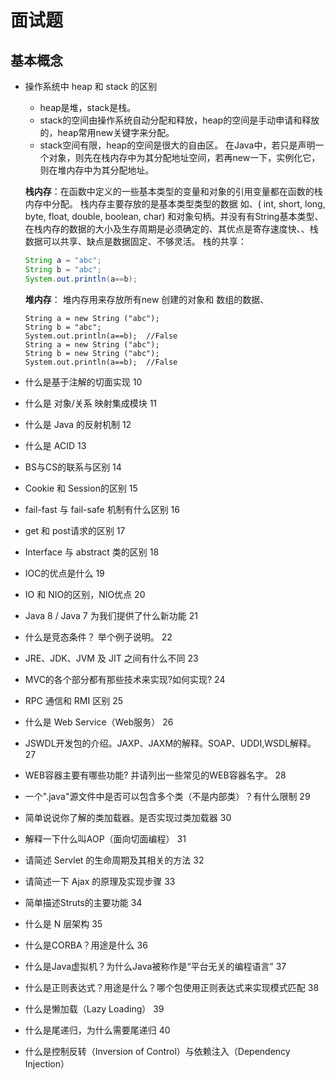 ﻿# 面试题
## 基本概念
* 操作系统中 heap 和 stack 的区别 
    * heap是堆，stack是栈。
    * stack的空间由操作系统自动分配和释放，heap的空间是手动申请和释放的，heap常用new关键字来分配。
    * stack空间有限，heap的空间是很大的自由区。
    在Java中，若只是声明一个对象，则先在栈内存中为其分配地址空间，若再new一下，实例化它，则在堆内存中为其分配地址。
    
    **栈内存**：在函数中定义的一些基本类型的变量和对象的引用变量都在函数的栈内存中分配。 栈内存主要存放的是基本类型类型的数据 如、( int, short, long, byte, float, double, boolean, char) 和对象句柄。并没有有String基本类型、在栈内存的数据的大小及生存周期是必须确定的、其优点是寄存速度快、、栈数据可以共享、缺点是数据固定、不够灵活。
    栈的共享：
    ```java
    String a = "abc";
    String b = "abc";
    System.out.println(a==b);
    ```
    
    **堆内存**：
    堆内存用来存放所有new 创建的对象和 数组的数据、
    
    ```
    String a = new String ("abc");
    String b = "abc";
    System.out.println(a==b);  //False
    String a = new String ("abc");
    String b = new String ("abc");
    System.out.println(a==b);  //False
    ```
* 什么是基于注解的切面实现
10
* 什么是 对象/关系 映射集成模块
11
* 什么是 Java 的反射机制
12
* 什么是 ACID
13
* BS与CS的联系与区别
14
* Cookie 和 Session的区别
15
* fail-fast 与 fail-safe 机制有什么区别
16
* get 和 post请求的区别
17
* Interface 与 abstract 类的区别
18
* IOC的优点是什么
19
* IO 和 NIO的区别，NIO优点
20
* Java 8 / Java 7 为我们提供了什么新功能
21
* 什么是竞态条件？ 举个例子说明。
22
* JRE、JDK、JVM 及 JIT 之间有什么不同
23
* MVC的各个部分都有那些技术来实现?如何实现?
24
* RPC 通信和 RMI 区别 
25
* 什么是 Web Service（Web服务）
26
* JSWDL开发包的介绍。JAXP、JAXM的解释。SOAP、UDDI,WSDL解释。 
27
* WEB容器主要有哪些功能? 并请列出一些常见的WEB容器名字。
28
* 一个".java"源文件中是否可以包含多个类（不是内部类）？有什么限制
29
* 简单说说你了解的类加载器。是否实现过类加载器
30
* 解释一下什么叫AOP（面向切面编程）
31
* 请简述 Servlet 的生命周期及其相关的方法
32
* 请简述一下 Ajax 的原理及实现步骤
33
* 简单描述Struts的主要功能
34
* 什么是 N 层架构
35
* 什么是CORBA？用途是什么
36
* 什么是Java虚拟机？为什么Java被称作是“平台无关的编程语言”
37
* 什么是正则表达式？用途是什么？哪个包使用正则表达式来实现模式匹配
38
* 什么是懒加载（Lazy Loading）
39
* 什么是尾递归，为什么需要尾递归
40
* 什么是控制反转（Inversion of Control）与依赖注入（Dependency Injection）

